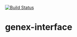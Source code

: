 [![Build Status](https://travis-ci.com/ctring/genex-interface.svg?token=JV6Lzpw6RdVFisK63Hhc&branch=master)](https://travis-ci.com/ctring/genex-interface)

# genex-interface